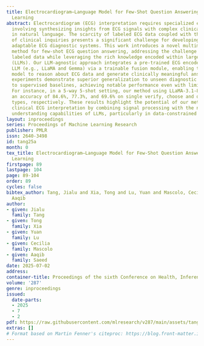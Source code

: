 ```yaml
---
title: Electrocardiogram–Language Model for Few-Shot Question Answering with Meta
  Learning
abstract: Electrocardiogram (ECG) interpretation requires specialized expertise, often
  involving synthesizing insights from ECG signals with complex clinical queries posed
  in natural language. The scarcity of labeled ECG data coupled with the diverse nature
  of clinical inquiries presents a significant challenge for developing robust and
  adaptable ECG diagnostic systems. This work introduces a novel multimodal meta-learning
  method for few-shot ECG question answering, addressing the challenge of limited
  labeled data while leveraging the rich knowledge encoded within large language models
  (LLMs). Our LLM-agnostic approach integrates a pre-trained ECG encoder with a frozen
  LLM (e.g., LLaMA and Gemma) via a trainable fusion module, enabling the language
  model to reason about ECG data and generate clinically meaningful answers. Extensive
  experiments demonstrate superior generalization to unseen diagnostic tasks compared
  to supervised baselines, achieving notable performance even with limited ECG leads.
  For instance, in a 5-way 5-shot setting, our method using LLaMA-3.1-8B achieves
  an accuracy of 84.6%, 77.3%, and 69.6% on single verify, choose and query question
  types, respectively. These results highlight the potential of our method to enhance
  clinical ECG interpretation by combining signal processing with the nuanced language
  understanding capabilities of LLMs, particularly in data-constrained scenarios.
layout: inproceedings
series: Proceedings of Machine Learning Research
publisher: PMLR
issn: 2640-3498
id: tang25a
month: 0
tex_title: Electrocardiogram–Language Model for Few-Shot Question Answering with Meta
  Learning
firstpage: 89
lastpage: 104
page: 89-104
order: 89
cycles: false
bibtex_author: Tang, Jialu and Xia, Tong and Lu, Yuan and Mascolo, Cecilia and Saeed,
  Aaqib
author:
- given: Jialu
  family: Tang
- given: Tong
  family: Xia
- given: Yuan
  family: Lu
- given: Cecilia
  family: Mascolo
- given: Aaqib
  family: Saeed
date: 2025-07-02
address:
container-title: Proceedings of the sixth Conference on Health, Inference, and Learning
volume: '287'
genre: inproceedings
issued:
  date-parts:
  - 2025
  - 7
  - 2
pdf: https://raw.githubusercontent.com/mlresearch/v287/main/assets/tang25a/tang25a.pdf
extras: []
# Format based on Martin Fenner's citeproc: https://blog.front-matter.io/posts/citeproc-yaml-for-bibliographies/
---
```

